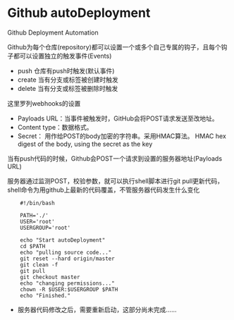 # Github autoDeployment
Github Deployment Automation

Github为每个仓库(repository)都可以设置一个或多个自己专属的钩子，且每个钩子都可以设置独立的触发事件(Events)

 - push	    仓库有push时触发(默认事件)
 - create	当有分支或标签被创建时触发
 - delete	当有分支或标签被删除时触发

这里罗列webhooks的设置

 - Payloads URL：当事件被触发时，GitHub会将POST请求发送至改地址。
 - Content type：数据格式。
 - Secret： 用作给POST的body加密的字符串。采用HMAC算法。 HMAC hex digest of the body, using the secret as the key

当有push代码的时候，Github会POST一个请求到设置的服务器地址(Payloads URL)

服务器通过监测POST，校验参数，就可以执行shell脚本进行git pull更新代码，shell命令为用github上最新的代码覆盖，不管服务器代码发生什么变化

		#!/bin/bash

		PATH='./'
		USER='root'
		USERGROUP='root'

		echo "Start autoDeployment"
		cd $PATH
		echo "pulling source code..."
		git reset --hard origin/master
		git clean -f
		git pull
		git checkout master
		echo "changing permissions..."
		chown -R $USER:$USERGROUP $PATH
		echo "Finished."

 - 服务器代码修改之后，需要重新启动，这部分尚未完成......